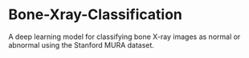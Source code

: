 # Bone-Xray-Classification
A deep learning model for classifying bone X-ray images as normal or abnormal using the Stanford MURA dataset.
